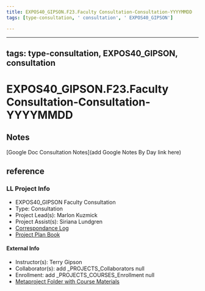 ```yaml
---
title: EXPOS40_GIPSON.F23.Faculty Consultation-Consultation-YYYYMMDD
tags: [type-consultation, ' consultation', ' EXPOS40_GIPSON']

---
```


---
tags: type-consultation, EXPOS40_GIPSON, consultation
---
# EXPOS40_GIPSON.F23.Faculty Consultation-Consultation-YYYYMMDD

## Notes
[Google Doc Consultation Notes](add Google Notes By Day link here)

## reference
### LL Project Info
* EXPOS40_GIPSON Faculty Consultation
* Type: Consultation
* Project Lead(s): Marlon Kuzmick
* Project Assist(s): Siriana Lundgren
* [Correspondance Log](https://drive.google.com/drive/folders/1bDTn5HCrtkipmb29CTlQy7LIDjzK-sj0?usp=drive_link)
* [Project Plan Book](https://hackmd.io/@ll-23-24/S1F5pxrR3)

#### External Info
* Instructor(s): Terry Gipson
* Collaborator(s): add _PROJECTS_Collaborators null
* Enrollment: add _PROJECTS_COURSES_Enrollment null
* [Metaproject Folder with Course Materials](https://drive.google.com/drive/folders/1ASA6YYbO91Xpki3QZ8V2qS_PpwJcdxp1)
